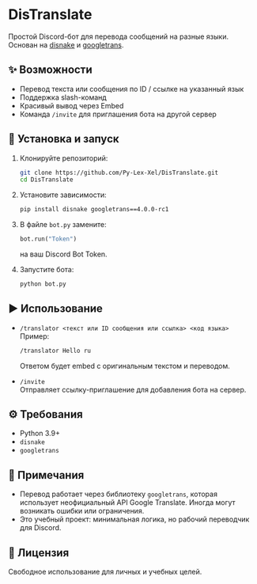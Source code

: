 # DisTranslate

Простой Discord-бот для перевода сообщений на разные языки.  
Основан на [disnake](https://github.com/DisnakeDev/disnake) и [googletrans](https://pypi.org/project/googletrans/).

## ✨ Возможности
- Перевод текста или сообщения по ID / ссылке на указанный язык
- Поддержка slash-команд
- Красивый вывод через Embed
- Команда `/invite` для приглашения бота на другой сервер

## 🚀 Установка и запуск
1. Клонируйте репозиторий:
   ```bash
   git clone https://github.com/Py-Lex-Xel/DisTranslate.git
   cd DisTranslate
   ```

2. Установите зависимости:
   ```bash
   pip install disnake googletrans==4.0.0-rc1
   ```

3. В файле `bot.py` замените:
   ```python
   bot.run("Token")
   ```
   на ваш Discord Bot Token.

4. Запустите бота:
   ```bash
   python bot.py
   ```

## ▶️ Использование
- `/translator <текст или ID сообщения или ссылка> <код языка>`  
  Пример:  
  ```bash
  /translator Hello ru
  ```
  Ответом будет embed с оригинальным текстом и переводом.

- `/invite`  
  Отправляет ссылку-приглашение для добавления бота на сервер.

## ⚙️ Требования
- Python 3.9+
- `disnake`
- `googletrans`

## 📝 Примечания
- Перевод работает через библиотеку `googletrans`, которая использует неофициальный API Google Translate. Иногда могут возникать ошибки или ограничения.
- Это учебный проект: минимальная логика, но рабочий переводчик для Discord.

## 📄 Лицензия
Свободное использование для личных и учебных целей.  
